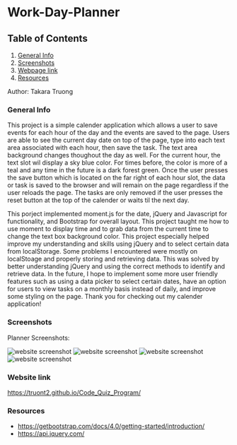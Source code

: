 # Work-Day-Planner

## Table of Contents
1. [General Info](#general-info)
2. [Screenshots](#screenshots)
3. [Webpage link](#Webpage-link)
4. [Resources](#resources)

Author: Takara Truong
### General Info
This project is a simple calender application which allows a user to save events for each hour of the day and the events are saved to the page. Users are able to see the current day date on top of the page, type into each text area associated with each hour, then save the task. The text area background changes thoughout the day as well. For the current hour, the text slot wil display a sky blue color. For times before, the color is more of a teal and any time in the future is a dark forest green. Once the user presses the save button which is located on the far right of each hour slot, the data or task is saved to the browser and will remain on the page regardless if the user reloads the page. The tasks are only removed if the user presses the reset button at the top of the calender or waits til the next day. 

This porject implemented moment.js for the date, jQuery and Javascript for functionality, and Bootstrap for overall layout. This project taught me how to use moment to display time and to grab data from the current time to change the text box background color. This project especially helped improve my understanding and skills using jQuery and to select certain data from localStorage. Some problems I encountered were mostly on localStoage and properly storing and retrieving data. This was solved by better understanding jQuery and using the correct methods to identify and retrieve data.  In the future, I hope to implement some more user friendly features such as using a data picker to select certain dates, have an option for users to view tasks on a monthly basis instead of daily, and improve some styling on the page. Thank you for checking out my calender application!

### Screenshots
Planner Screenshots:

![website screenshot](./images/startingPage.PNG)
![website screenshot](./images/question.PNG)
![website screenshot](./images/endPage.PNG)
![website screenshot](./images/highscore.PNG)

### Website link
https://truont2.github.io/Code_Quiz_Program/

### Resources
* https://getbootstrap.com/docs/4.0/getting-started/introduction/
* https://api.jquery.com/
